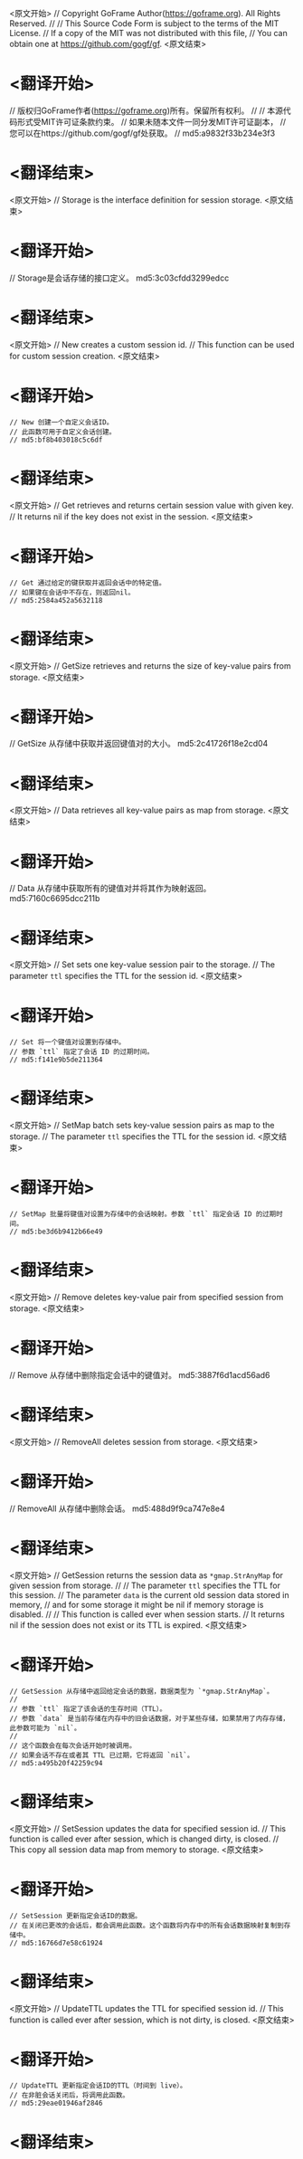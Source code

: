 
<原文开始>
// Copyright GoFrame Author(https://goframe.org). All Rights Reserved.
//
// This Source Code Form is subject to the terms of the MIT License.
// If a copy of the MIT was not distributed with this file,
// You can obtain one at https://github.com/gogf/gf.
<原文结束>

# <翻译开始>
// 版权归GoFrame作者(https://goframe.org)所有。保留所有权利。
//
// 本源代码形式受MIT许可证条款约束。
// 如果未随本文件一同分发MIT许可证副本，
// 您可以在https://github.com/gogf/gf处获取。
// md5:a9832f33b234e3f3
# <翻译结束>


<原文开始>
// Storage is the interface definition for session storage.
<原文结束>

# <翻译开始>
// Storage是会话存储的接口定义。 md5:3c03cfdd3299edcc
# <翻译结束>


<原文开始>
	// New creates a custom session id.
	// This function can be used for custom session creation.
<原文结束>

# <翻译开始>
	// New 创建一个自定义会话ID。
	// 此函数可用于自定义会话创建。
	// md5:bf8b403018c5c6df
# <翻译结束>


<原文开始>
	// Get retrieves and returns certain session value with given key.
	// It returns nil if the key does not exist in the session.
<原文结束>

# <翻译开始>
	// Get 通过给定的键获取并返回会话中的特定值。
	// 如果键在会话中不存在，则返回nil。
	// md5:2584a452a5632118
# <翻译结束>


<原文开始>
// GetSize retrieves and returns the size of key-value pairs from storage.
<原文结束>

# <翻译开始>
// GetSize 从存储中获取并返回键值对的大小。 md5:2c41726f18e2cd04
# <翻译结束>


<原文开始>
// Data retrieves all key-value pairs as map from storage.
<原文结束>

# <翻译开始>
// Data 从存储中获取所有的键值对并将其作为映射返回。 md5:7160c6695dcc211b
# <翻译结束>


<原文开始>
	// Set sets one key-value session pair to the storage.
	// The parameter `ttl` specifies the TTL for the session id.
<原文结束>

# <翻译开始>
	// Set 将一个键值对设置到存储中。
	// 参数 `ttl` 指定了会话 ID 的过期时间。
	// md5:f141e9b5de211364
# <翻译结束>


<原文开始>
	// SetMap batch sets key-value session pairs as map to the storage.
	// The parameter `ttl` specifies the TTL for the session id.
<原文结束>

# <翻译开始>
	// SetMap 批量将键值对设置为存储中的会话映射。参数 `ttl` 指定会话 ID 的过期时间。
	// md5:be3d6b9412b66e49
# <翻译结束>


<原文开始>
// Remove deletes key-value pair from specified session from storage.
<原文结束>

# <翻译开始>
// Remove 从存储中删除指定会话中的键值对。 md5:3887f6d1acd56ad6
# <翻译结束>


<原文开始>
// RemoveAll deletes session from storage.
<原文结束>

# <翻译开始>
// RemoveAll 从存储中删除会话。 md5:488d9f9ca747e8e4
# <翻译结束>


<原文开始>
	// GetSession returns the session data as `*gmap.StrAnyMap` for given session from storage.
	//
	// The parameter `ttl` specifies the TTL for this session.
	// The parameter `data` is the current old session data stored in memory,
	// and for some storage it might be nil if memory storage is disabled.
	//
	// This function is called ever when session starts.
	// It returns nil if the session does not exist or its TTL is expired.
<原文结束>

# <翻译开始>
	// GetSession 从存储中返回给定会话的数据，数据类型为 `*gmap.StrAnyMap`。
	//
	// 参数 `ttl` 指定了该会话的生存时间（TTL）。
	// 参数 `data` 是当前存储在内存中的旧会话数据，对于某些存储，如果禁用了内存存储，此参数可能为 `nil`。
	//
	// 这个函数会在每次会话开始时被调用。
	// 如果会话不存在或者其 TTL 已过期，它将返回 `nil`。
	// md5:a495b20f42259c94
# <翻译结束>


<原文开始>
	// SetSession updates the data for specified session id.
	// This function is called ever after session, which is changed dirty, is closed.
	// This copy all session data map from memory to storage.
<原文结束>

# <翻译开始>
	// SetSession 更新指定会话ID的数据。
	// 在关闭已更改的会话后，都会调用此函数。这个函数将内存中的所有会话数据映射复制到存储中。
	// md5:16766d7e58c61924
# <翻译结束>


<原文开始>
	// UpdateTTL updates the TTL for specified session id.
	// This function is called ever after session, which is not dirty, is closed.
<原文结束>

# <翻译开始>
	// UpdateTTL 更新指定会话ID的TTL（时间到 live）。
	// 在非脏会话关闭后，将调用此函数。
	// md5:29eae01946af2846
# <翻译结束>

